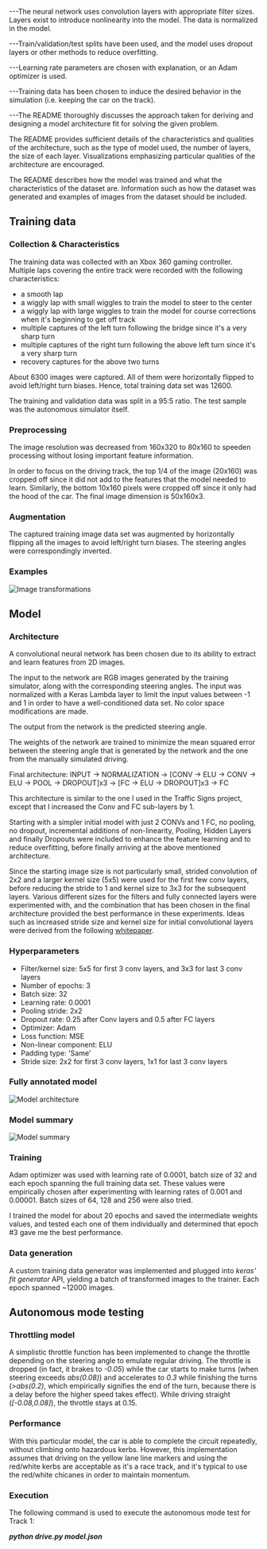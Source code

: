 ---The neural network uses convolution layers with appropriate filter sizes. Layers exist to introduce nonlinearity into the model. The data is normalized in the model.

---Train/validation/test splits have been used, and the model uses dropout layers or other methods to reduce overfitting.

---Learning rate parameters are chosen with explanation, or an Adam optimizer is used.

---Training data has been chosen to induce the desired behavior in the simulation (i.e. keeping the car on the track).

---The README thoroughly discusses the approach taken for deriving and designing a model architecture fit for solving the given problem.

The README provides sufficient details of the characteristics and qualities of the architecture, such as the type of model used, the number of layers, the size of each layer. Visualizations emphasizing particular qualities of the architecture are encouraged.

The README describes how the model was trained and what the characteristics of the dataset are. Information such as how the dataset was generated and examples of images from the dataset should be included.



## Training data
### Collection & Characteristics

The training data was collected with an Xbox 360 gaming controller. Multiple laps covering the entire track were recorded with the following characteristics:
- a smooth lap
- a wiggly lap with small wiggles to train the model to steer to the center
- a wiggly lap with large wiggles to train the model for course corrections when it's beginning to get off track
- multiple captures of the left turn following the bridge since it's a very sharp turn 
- multiple captures of the right turn following the above left turn since it's a very sharp turn
- recovery captures for the above two turns 

About 6300 images were captured. All of them were horizontally flipped to avoid left/right turn biases. Hence, total training data set was 12600.

The training and validation data was split in a 95:5 ratio. The test sample was the autonomous simulator itself. 

### Preprocessing

The image resolution was decreased from 160x320 to 80x160 to speeden processing without losing important feature information. 

In order to focus on the driving track, the top 1/4 of the image (20x160) was cropped off since it did not add to the features that the model needed to learn. Similarly, the bottom 10x160 pixels were cropped off since it only had the hood of the car. The final image dimension is 50x160x3. 

### Augmentation

The captured training image data set was augmented by horizontally flipping all the images to avoid left/right turn biases. The steering angles were correspondingly inverted. 

### Examples

![Image transformations](training_images.png)

## Model
### Architecture

A convolutional neural network has been chosen due to its ability to extract and learn features from 2D images.

The input to the network are RGB images generated by the training simulator, along with the corresponding steering angles. The input was normalized with a Keras Lambda layer to limit the input values between -1 and 1 in order to have a well-conditioned data set. No color space modifications are made.

The output from the network is the predicted steering angle. 

The weights of the network are trained to minimize the mean squared error between the steering angle that is generated by the network and the one from the manually simulated driving.

Final architecture:
INPUT -> NORMALIZATION -> [CONV -> ELU -> CONV -> ELU -> POOL -> DROPOUT]x3 -> [FC -> ELU -> DROPOUT]x3 -> FC

This architecture is similar to the one I used in the Traffic Signs project, except that I increased the Conv and FC sub-layers by 1.

Starting with a simpler initial model with just 2 CONVs and 1 FC, no pooling, no dropout, incremental additions of non-linearity, Pooling, Hidden Layers and finally Dropouts were included to enhance the feature learning and to reduce overfitting, before finally arriving at the above mentioned architecture.

Since the starting image size is not particularly small, strided convolution of 2x2 and a larger kernel size (5x5) were used for the first few conv layers, before reducing the stride to 1 and kernel size to 3x3 for the subsequent layers. Various different sizes for the filters and fully connected layers were experimented with, and the combination that has been chosen in the final architecture provided the best performance in these experiments. Ideas such as increased stride size and kernel size for initial convolutional layers were derived from the following [whitepaper](https://arxiv.org/pdf/1604.07316v1.pdf). 


### Hyperparameters

* Filter/kernel size: 5x5 for first 3 conv layers, and 3x3 for last 3 conv layers
* Number of epochs: 3
* Batch size: 32
* Learning rate: 0.0001
* Pooling stride: 2x2
* Dropout rate: 0.25 after Conv layers and 0.5 after FC layers
* Optimizer: Adam
* Loss function: MSE
* Non-linear component: ELU
* Padding type: 'Same'
* Stride size: 2x2 for first 3 conv layers, 1x1 for last 3 conv layers

### Fully annotated model

![Model architecture](model_graph.png)

### Model summary

![Model summary](model_summary.png)

### Training

Adam optimizer was used with learning rate of 0.0001, batch size of 32 and each epoch spanning the full training data set. These values were empirically chosen after experimenting with learning rates of 0.001 and 0.00001. Batch sizes of 64, 128 and 256 were also tried. 

I trained the model for about 20 epochs and saved the intermediate weights values, and tested each one of them individually and determined that epoch #3 gave me the best performance. 

### Data generation

A custom training data generator was implemented and plugged into _keras' fit generator_ API, yielding a batch of transformed images to the trainer. Each epoch spanned ~12000 images.

## Autonomous mode testing
### Throttling model

A simplistic throttle function has been implemented to change the throttle depending on the steering angle to emulate regular driving. The throttle is dropped (in fact, it brakes to _-0.05_) while the car starts to make turns (when steering exceeds _abs(0.08)_) and accelerates to _0.3_ while finishing the turns (_>abs(0.2)_, which empirically signifies the end of the turn, because there is a delay before the higher speed takes effect). While driving straight (_[-0.08,0.08]_), the throttle stays at 0.15.

### Performance

With this particular model, the car is able to complete the circuit repeatedly, without climbing onto hazardous kerbs. However, this implementation assumes that driving on the yellow lane line markers and using the red/white kerbs are acceptable as it's a race track, and it's typical to use the red/white chicanes in order to maintain momentum.

### Execution

The following command is used to execute the autonomous mode test for Track 1:

**_python drive.py model.json_**
